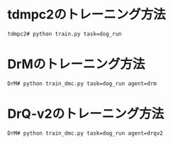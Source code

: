 # tdmpc2のトレーニング方法
```
tdmpc2# python train.py task=dog_run
```
# DrMのトレーニング方法
```
DrM# python train_dmc.py task=dog_run agent=drm
```
# DrQ-v2のトレーニング方法
```
DrM# python train_dmc.py task=dog_run agent=drqv2
```